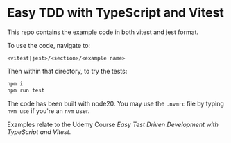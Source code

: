 # Easy TDD with TypeScript and Vitest

This repo contains the example code in both vitest and jest format.

To use the code, navigate to:

`<vitest|jest>/<section>/<example name>`

Then within that directory, to try the tests:

```bash
npm i
npm run test
```

The code has been built with node20. You may use the `.nvmrc` file by typing `nvm use` if you're an `nvm` user.

Examples relate to the Udemy Course _Easy Test Driven Development with TypeScript and Vitest_.
